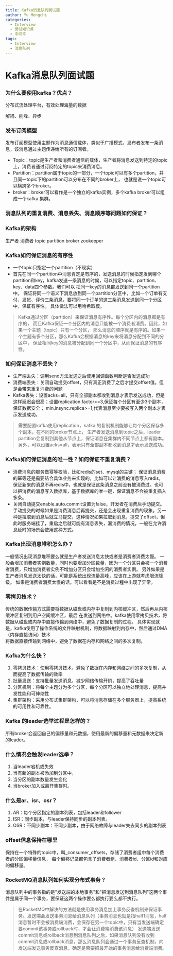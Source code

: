 ```yaml
---
title: Kafka消息队列面试题
author: Yu Mengchi
categories:
  - Interview 
  - 面试知识点
  - 中间件
tags:
  - Interview
  - 消息队列
---
```

  
# Kafka消息队列面试题

### 为什么要使用kafka？优点？
分布式流处理平台，有效处理海量的数据

解耦、削峰、异步

### 发布订阅模型
发布订阅模型使用主题作为消息通信载体，类似于广播模式，发布者发布一条消息，该消息通过主题传递给所有的订阅者。

- Topic：topic是生产者和消费者通信的载体，生产者将消息发送到特定的topic上，消费者通过订阅特定的topic来消费消息。
- Partition：partition属于topic的一部分，一个topic可以有多个partition，并且同一topic下的partition可以分布在不同的broker上，
也就是说一个topic可以横跨多个broker。
- broker：broker可以看作是一个独立的kafka实例，多个kafka broker可以组成一个kafka 集群。

### 消息队列的重复消费、消息丢失、消息顺序等问题如何保证？


### Kafka的架构
生产者
消费者
topic
partition
broker
zookeeper

### Kafka如何保证消息的有序性

- 一个topic只指定一个partition（不现实）
- 首先在同一个partition中消息肯定是有序的，发送消息的时候指定发到哪个partition和key，kafka发送一条消息的时候，可以指定topic、partition、key、data四个参数。我们可以
把同一key的消息都发送到同一个partition中。
保证将同一个语义下消息放到同一个partition分区中，比如一个订单有支付、发货、评价三条消息，要将同一个订单的这三条消息发送到同一个分区中，保证有序性。
具体做法可以用哈希取模。

> Kafka通过分区（partition）来保证消息有序性。每个分区内的消息都是有序的，
而且Kafka保证一个分区内的消息只能被一个消费者消费。因此，如果一个主题（topic）只有一个分区，
那么消息的顺序就是有序的。如果一个主题有多个分区，那么Kafka会根据消息的key来将消息分配到不同的分区中，
保证相同key的消息被分配到同一个分区中，从而保证消息的有序性。

### 如何保证消息不丢失？
- 生产端丢失：调用send方法发送之后使用回调函数判断是否发送成功
- 消费端丢失：关闭自动提交offset，只有真正消费了之后才提交offset值。但是会带来重复消费的问题
- Kafka丢失：设置acks=all，只有全部副本都收到消息才表示发送成功，但是这样延迟会很高；设置replication.factor>=3,保证每个分区有至少3个副本，保证数据安全；
min.insync.replica>=1,代表消息至少要被写入两个副本才表示发送成功。

> 需要配置kafka使用replication，kafka 的复制机制能够让每个分区保存多个副本，在不同的broker节点上，
> 生产者发送消息到topic之后，leader partition会复制到其他从节点上，保证消息在集群内不同节点上都有副本。
> 另外，可以设置acks=all，表示只有全部副本都收到消息才表示发送成功。

### Kafka如何保证消息的唯一性？如何保证不重复消费？
- 消费消息的服务做幂等校验，比如redis的set、mysql的主键；
保证消息消费的幂等还是需要结合具体业务来实现的，比如可以让消费的消息写入redis，保证新来的消息不再redis中，也就是保证这条消息之前没有被消费过。也可以把消费的消息写入数据库，基于数据库的唯一键，保证消息不会被重复插入多条。
- 关闭自动提交enable.auto.commit设置为false，开发者在消费后手动提交。
手动提交的时候如果是消费消息后再提交，还是会出现重复消费的现象。另一种是拉取到消息后就立马提交，这种情况如果拉取到消息，提交了offset，但此时服务端挂了，重启之后就可能有消息丢失，漏消费的情况，一般在允许消息延时的场景会使用这种方式。

### Kafka出现消息堆积怎么办？
一般情况出现消息堆积要么就是生产者发送消息太快或者是消费者消费太慢。
一般会增加消费者实例数量，同时也要增加分区数量，因为一个分区只会被一个消费者消费，只增加消费者实例不增加分区只会增加空闲的消费者实例。
另外如果是生产者消息发送太快的话，可能是系统出现流量高峰，应该在上游就考虑限流降级。
如果是消费者消费太慢的话，可以看看是不是消费过程中出现了异常，

### 零拷贝技术？
传统的数据传输方式需要将数据从磁盘或内存中复制到内核缓冲区，然后再从内核缓冲区复制到用户空间缓冲区，最后
在发送到网络中。kafka使用零拷贝技术，将数据从磁盘或内存中直接传输到网络中，避免了数据复制的过程。
具体实现就是，kafka使用了操作系统的文件映射机制，将数据映射到内存中，然后通过DMA（内存直接访问）技术                                                                                 
将数据直接传输到网络中，避免了数据在内存和网络之间的多次复制。

### Kafka为什么快？
1. 零拷贝技术：使用零拷贝技术，避免了数据在内存和网络之间的多次复制，从而提高了数据传输的效率
2. 批量发送：支持批量发送消息，减少网络传输开销，提高了吞吐量
3. 分区机制：将每个主题分为多个分区，每个分区可以独立地处理消息，提高并发性能和可伸缩性
4. 集群架构：采用分布式集群架构，可以将消息存储在多个服务器上，提高系统的可用性和可靠性。

### Kafka 的leader选举过程是怎样的？
所有broker会返回自己的偏移量和元数据，使用最新的偏移量和元数据来决定新的leader。

### 什么情况会触发leader选举？
1. 当leader宕机或失效
2. 当有新的副本被添加到分区中，
3. 当分区的副本数量发生变化
4. 当broker加入或离开集群时。

### 什么是ar、isr、osr？
1. AR：每个分区指定的副本列表，包括leader和follower
2. ISR：同步副本，与leader保持同步的副本列表。
3. OSR：不同步副本：不同步副本，由于网络故障与leader失去同步的副本列表

### offset信息保持在哪里
保持在一个特殊的topic中，叫_consumer_offsets，存储了消费者组中每个消费者的分区偏移量信息，
每个偏移记录都包含了消费者组、消费者id、分区id和对应的偏移量。

### RocketMQ消息队列如何实现分布式事务？

消息队列中的事务指的是"发送端的本地事务"和"把消息发送到消息队列"这两个事件是属于同一个事务，要保证这两个操作要么都执行要么都不执行。

> 在RocketMQ中解决的方法就是使用事务消息加上事务反查机制来保证事务。发送端会发送事务消息给消息队列（事务消息也就是指half1消息，half消息暂时不会被消费端消费，会保存在另一个topic中，只有当发送端确定要commit该事务或rollback时，才会让消费端消费该消息）
发送端发送commit消息或rollback消息到消息队列之后，如果消息队列没有收到commit消息或rollback消息，那么消息队列会通过一个事务反查机制，向发送端发送事务反查消息，确定是否要把最开始的事务消息给消费端消费。



